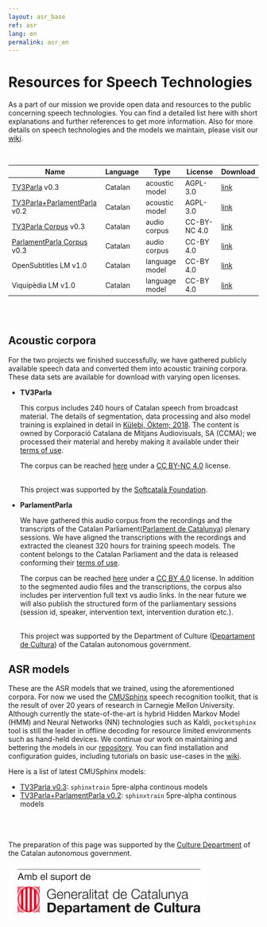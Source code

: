 ```yaml
---
layout: asr_base
ref: asr
lang: en
permalink: asr_en
---
```

<style>
table {
    width:100%;
}
</style>

# Resources for Speech Technologies

As a part of our mission we provide open data and resources to the public concerning speech technologies. You can find a detailed list here with short explanations and further references to get more information. Also for more details on speech technologies and the models we maintain, please visit our [wiki][wiki].
  
<br /> 

| Name                              | Language | Type           | License    | Download |
|---------------------------------  | -------- | -----------    | --------   | -------- |
| [TV3Parla][2]                v0.3 | Catalan  | acoustic model |  AGPL-3.0  | [link]() |
| [TV3Parla+ParlamentParla][2] v0.2 | Catalan  | acoustic model |  AGPL-3.0  | [link]() |
| [TV3Parla Corpus][1]         v0.3 | Catalan  | audio corpus   | CC-BY-NC 4.0 | [link]() |
| [ParlamentParla Corpus][1]   v0.3 | Catalan  | audio corpus   |  CC-BY 4.0 | [link]() |
| OpenSubtitles LM             v1.0 | Catalan  | language model |  CC-BY 4.0 | [link]() |
| Viquipèdia LM                v1.0 | Catalan  | language model |  CC-BY 4.0 | [link]() | 
 
<br />
<br />

## Acoustic corpora

For the two projects we finished successfully, we have gathered publicly available speech data and converted them into acoustic training corpora. These data sets are available for download with varying open licenses.

* **TV3Parla**

  This corpus includes 240 hours of Catalan speech from broadcast material. The details of segmentation, data processing and also model training is explained in detail in [Külebi, Öktem; 2018](https://www.isca-speech.org/archive/IberSPEECH_2018/abstracts/IberS18_P1-2_Kulebi.html). The content is owned by Corporació Catalana de Mitjans Audiovisuals, SA (CCMA); we processed their material and hereby making it available under their [terms of use](http://www.ccma.cat/avis-legal/condicions-utilitzacio-del-portal/).

  The corpus can be reached [here]() under a [CC BY-NC 4.0][ccbync] license.  
  <br/>

  This project was supported by the [Softcatalà Foundation](https://www.softcatala.org/).


* **ParlamentParla**

  We have gathered this audio corpus from the recordings and the transcripts of the Catalan Parliament([Parlament de Catalunya](https://www.parlament.cat/)) plenary sessions. We have aligned the transcriptions with the recordings and extracted the cleanest 320 hours for training speech models. The content belongs to the Catalan Parliament and the data is released conforming their [terms of use](https://www.parlament.cat/pcat/serveis-parlament/avis-legal/).

  The corpus can be reached [here]() under a [CC BY 4.0][ccby] license. In addition to the segmented audio files and the transcriptions, the corpus also includes per intervention full text vs audio links. In the near future we will also publish the structured form of the parliamentary sessions (session id, speaker, intervention text, intervention duration etc.).  
  <br/>

  This project was supported by the Department of Culture ([Departament de Cultura](http://cultura.gencat.cat/)) of the Catalan autonomous government.

## ASR models

These are the ASR models that we trained, using the aforementioned corpora. For now we used the [CMUSphinx](https://cmusphinx.github.io/) speech recognition toolkit, that is the result of over 20 years of research in Carnegie Mellon University. Although currently the state-of-the-art is hybrid Hidden Markov Model (HMM) and Neural Networks (NN) technologies such as Kaldi, `pocketsphinx` tool is still the leader in offline decoding for resource limited environments such as hand-held devices. We continue our work on maintaining and bettering the models in our [repository](https://github.com/collectivat/cmusphinx-models). You can find installation and configuration guides, including tutorials on basic use-cases in the [wiki][wiki].

Here is a list of latest CMUSphinx models:

* [TV3Parla v0.3](): `sphinxtrain` 5pre-alpha continous models
* [TV3Parla+ParlamentParla v0.2](): `sphinxtrain` 5pre-alpha continous models
  <br/>  
  <br/> 
  <br/>

The preparation of this page was supported by the [Culture Department](http://cultura.gencat.cat/) of the Catalan autonomous government.

<img src="/img/logo_generalitat.png" width="400"/>

[wiki]: https://github.com/collectivat/cmusphinx-models/wiki
[ccby]: https://creativecommons.org/licenses/by/4.0/
[ccbync]: https://creativecommons.org/licenses/by-nc/4.0/
[2]: #asr-models
[1]: #acoustic-corpora
